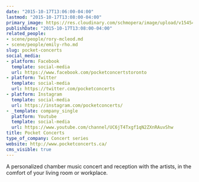 ```yaml
---
date: "2015-10-17T13:06:00-04:00"
lastmod: "2015-10-17T13:08:00-04:00"
primary_image: https://res.cloudinary.com/schmopera/image/upload/v1545409169/media/webhook-uploads/1445101686447/PocketConcertsLogo.jpg.jpg
publishDate: "2015-10-17T13:08:00-04:00"
related_people:
- scene/people/rory-mcleod.md
- scene/people/emily-rho.md
slug: pocket-concerts
social_media:
- platform: Facebook
  template: social-media
  url: https://www.facebook.com/pocketconcertstoronto
- platform: Twitter
  template: social-media
  url: https://twitter.com/pocketconcerts
- platform: Instagram
  template: social-media
  url: https://instagram.com/pocketconcerts/
- _template: company_single
  platform: Youtube
  template: social-media
  url: https://www.youtube.com/channel/UC6jT4Txgf1qN2ZXnRAuvShw
title: Pocket Concerts
type_of_company: Concert series
website: http://www.pocketconcerts.ca/
cms_visible: true
---
```


A personalized chamber music concert and reception with the artists, in the comfort of your living room or workplace. 
